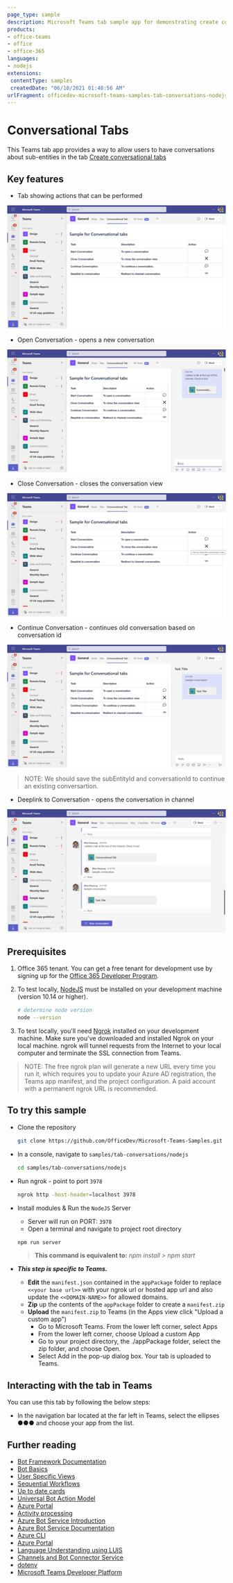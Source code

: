 ```yaml
---
page_type: sample
description: Microsoft Teams tab sample app for demonstrating create conversation tab
products:
- office-teams
- office
- office-365
languages:
- nodejs
extensions:
 contentType: samples
 createdDate: "06/10/2021 01:48:56 AM"
urlFragment: officedev-microsoft-teams-samples-tab-conversations-nodejs
---
```


# Conversational Tabs

This Teams tab app provides a way to allow users to have conversations about sub-entities in the tab [Create conversational tabs](https://docs.microsoft.com/en-us/microsoftteams/platform/tabs/how-to/conversational-tabs?view=msteams-client-js-latest#continue-a-conversation)

## Key features

- Tab showing actions that can be performed

![Actions Page](images/actions.png)

- Open Conversation - opens a new conversation

![Open Conversation](images/open.png)

- Close Conversation - closes the conversation view

![Close Conversation](images/close.png)

- Continue Conversation - continues old conversation based on conversation id

![Continue Conversation](images/continue.png)

> NOTE: We should save the subEntityId and conversationId to continue an existing conversartion.

- Deeplink to Conversation - opens the conversation in channel

![Deeplink to Conversation](images/deeplink.png)

## Prerequisites

1. Office 365 tenant. You can get a free tenant for development use by signing up for the [Office 365 Developer Program](https://developer.microsoft.com/en-us/microsoft-365/dev-program).

2. To test locally, [NodeJS](https://nodejs.org/en/download/) must be installed on your development machine (version 10.14 or higher).

    ```bash
    # determine node version
    node --version
    ```

3. To test locally, you'll need [Ngrok](https://ngrok.com/) installed on your development machine.
Make sure you've downloaded and installed Ngrok on your local machine. ngrok will tunnel requests from the Internet to your local computer and terminate the SSL connection from Teams.

> NOTE: The free ngrok plan will generate a new URL every time you run it, which requires you to update your Azure AD registration, the Teams app manifest, and the project configuration. A paid account with a permanent ngrok URL is recommended.

## To try this sample

- Clone the repository

    ```bash
    git clone https://github.com/OfficeDev/Microsoft-Teams-Samples.git
    ```

- In a console, navigate to `samples/tab-conversations/nodejs`

    ```bash
    cd samples/tab-conversations/nodejs
    ```

- Run ngrok - point to port `3978`

    ```bash
    ngrok http -host-header=localhost 3978
    ```

- Install modules & Run the `NodeJS` Server 
    - Server will run on PORT:  `3978`
    - Open a terminal and navigate to project root directory
    
    ```bash
    npm run server
    ```
    
    > **This command is equivalent to:**
    _npm install  > npm start_

- __*This step is specific to Teams.*__
    - **Edit** the `manifest.json` contained in the  `appPackage` folder to replace `<<your base url>>` with your ngrok url or hosted app url and also update the `<<DOMAIN-NAME>>` for allowed domains.
    - **Zip** up the contents of the `appPackage` folder to create a `manifest.zip`
    - **Upload** the `manifest.zip` to Teams (in the Apps view click "Upload a custom app")
         - Go to Microsoft Teams. From the lower left corner, select Apps
         - From the lower left corner, choose Upload a custom App
         - Go to your project directory, the ./appPackage folder, select the zip folder, and choose Open.
         - Select Add in the pop-up dialog box. Your tab is uploaded to Teams.

## Interacting with the tab in Teams

You can use this tab by following the below steps:
- In the navigation bar located at the far left in Teams, select the ellipses ●●● and choose your app from the list.

## Further reading

- [Bot Framework Documentation](https://docs.botframework.com)
- [Bot Basics](https://docs.microsoft.com/azure/bot-service/bot-builder-basics?view=azure-bot-service-4.0)
- [User Specific Views](https://docs.microsoft.com/en-us/microsoftteams/platform/task-modules-and-cards/cards/universal-actions-for-adaptive-cards/user-specific-views)
- [Sequential Workflows](https://docs.microsoft.com/en-us/microsoftteams/platform/task-modules-and-cards/cards/universal-actions-for-adaptive-cards/sequential-workflows)
- [Up to date cards](https://docs.microsoft.com/en-us/microsoftteams/platform/task-modules-and-cards/cards/universal-actions-for-adaptive-cards/up-to-date-views)
- [Universal Bot Action Model](https://docs.microsoft.com/en-us/adaptive-cards/authoring-cards/universal-action-model#actionexecute)
- [Azure Portal](https://portal.azure.com)
- [Activity processing](https://docs.microsoft.com/en-us/azure/bot-service/bot-builder-concept-activity-processing?view=azure-bot-service-4.0)
- [Azure Bot Service Introduction](https://docs.microsoft.com/azure/bot-service/bot-service-overview-introduction?view=azure-bot-service-4.0)
- [Azure Bot Service Documentation](https://docs.microsoft.com/azure/bot-service/?view=azure-bot-service-4.0)
- [Azure CLI](https://docs.microsoft.com/cli/azure/?view=azure-cli-latest)
- [Azure Portal](https://portal.azure.com)
- [Language Understanding using LUIS](https://docs.microsoft.com/en-us/azure/cognitive-services/luis/)
- [Channels and Bot Connector Service](https://docs.microsoft.com/en-us/azure/bot-service/bot-concepts?view=azure-bot-service-4.0)
- [dotenv](https://www.npmjs.com/package/dotenv)
- [Microsoft Teams Developer Platform](https://docs.microsoft.com/en-us/microsoftteams/platform/)

